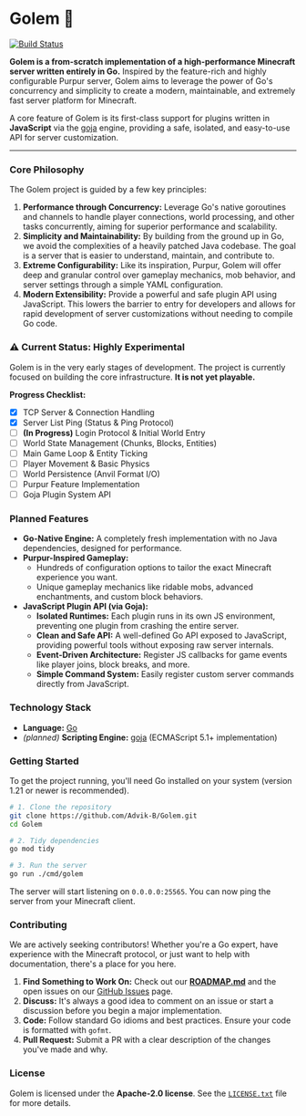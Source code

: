 # Golem 🗿

[![Build Status](https://img.shields.io/github/actions/workflow/status/Advik-B/Golem/go.yml?branch=main)](https://github.com/Advik-B/Golem/actions)

**Golem is a from-scratch implementation of a high-performance Minecraft server written entirely in Go.** Inspired by the feature-rich and highly configurable Purpur server, Golem aims to leverage the power of Go's concurrency and simplicity to create a modern, maintainable, and extremely fast server platform for Minecraft.

A core feature of Golem is its first-class support for plugins written in **JavaScript** via the [goja](https://github.com/dop251/goja) engine, providing a safe, isolated, and easy-to-use API for server customization.

---

### Core Philosophy

The Golem project is guided by a few key principles:

1.  **Performance through Concurrency:** Leverage Go's native goroutines and channels to handle player connections, world processing, and other tasks concurrently, aiming for superior performance and scalability.
2.  **Simplicity and Maintainability:** By building from the ground up in Go, we avoid the complexities of a heavily patched Java codebase. The goal is a server that is easier to understand, maintain, and contribute to.
3.  **Extreme Configurability:** Like its inspiration, Purpur, Golem will offer deep and granular control over gameplay mechanics, mob behavior, and server settings through a simple YAML configuration.
4.  **Modern Extensibility:** Provide a powerful and safe plugin API using JavaScript. This lowers the barrier to entry for developers and allows for rapid development of server customizations without needing to compile Go code.

### ⚠️ Current Status: Highly Experimental

Golem is in the very early stages of development. The project is currently focused on building the core infrastructure. **It is not yet playable.**

**Progress Checklist:**
-   [x] TCP Server & Connection Handling
-   [x] Server List Ping (Status & Ping Protocol)
-   [ ] **(In Progress)** Login Protocol & Initial World Entry
-   [ ] World State Management (Chunks, Blocks, Entities)
-   [ ] Main Game Loop & Entity Ticking
-   [ ] Player Movement & Basic Physics
-   [ ] World Persistence (Anvil Format I/O)
-   [ ] Purpur Feature Implementation
-   [ ] Goja Plugin System API

### Planned Features

-   **Go-Native Engine:** A completely fresh implementation with no Java dependencies, designed for performance.
-   **Purpur-Inspired Gameplay:**
    -   Hundreds of configuration options to tailor the exact Minecraft experience you want.
    -   Unique gameplay mechanics like ridable mobs, advanced enchantments, and custom block behaviors.
-   **JavaScript Plugin API (via Goja):**
    -   **Isolated Runtimes:** Each plugin runs in its own JS environment, preventing one plugin from crashing the entire server.
    -   **Clean and Safe API:** A well-defined Go API exposed to JavaScript, providing powerful tools without exposing raw server internals.
    -   **Event-Driven Architecture:** Register JS callbacks for game events like player joins, block breaks, and more.
    -   **Simple Command System:** Easily register custom server commands directly from JavaScript.

### Technology Stack

-   **Language:** [Go](https://go.dev/)
-   _(planned)_ **Scripting Engine:** [goja](https://github.com/dop251/goja) (ECMAScript 5.1+ implementation)

### Getting Started

To get the project running, you'll need Go installed on your system (version 1.21 or newer is recommended).

```bash
# 1. Clone the repository
git clone https://github.com/Advik-B/Golem.git
cd Golem

# 2. Tidy dependencies
go mod tidy

# 3. Run the server
go run ./cmd/golem
```

The server will start listening on `0.0.0.0:25565`. You can now ping the server from your Minecraft client.

### Contributing

We are actively seeking contributors! Whether you're a Go expert, have experience with the Minecraft protocol, or just want to help with documentation, there's a place for you here.

1.  **Find Something to Work On:** Check out our **[ROADMAP.md](ROADMAP.md)** and the open issues on our [GitHub Issues](https://github.com/Advik-B/Golem/issues) page.
2.  **Discuss:** It's always a good idea to comment on an issue or start a discussion before you begin a major implementation.
3.  **Code:** Follow standard Go idioms and best practices. Ensure your code is formatted with `gofmt`.
4.  **Pull Request:** Submit a PR with a clear description of the changes you've made and why.

### License

Golem is licensed under the **Apache-2.0 license**. See the [`LICENSE.txt`](./LICENSE.txt) file for more details.
